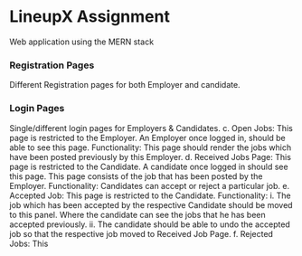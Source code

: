 # LineupX Assignment

Web application using the MERN stack

<h3> Registration Pages </h3>
Different Registration pages for both Employer
and candidate. 
<h3> Login Pages </h3>
Single/different login pages for Employers & Candidates.
c. Open Jobs: 
This page is restricted to the Employer. An Employer once
logged in, should be able to see this page. Functionality: This page
should render the jobs which have been posted previously by this
Employer.
d. Received Jobs Page: This page is restricted to the Candidate. A
candidate once logged in should see this page. This page consists of
the job that has been posted by the Employer. Functionality:
Candidates can accept or reject a particular job.
e. Accepted Job: This page is restricted to the Candidate. Functionality:
i. The job which has been accepted by the respective Candidate
should be moved to this panel. Where the candidate can see
the jobs that he has been accepted previously.
ii. The candidate should be able to undo the accepted job so that
the respective job moved to Received Job Page.
f. Rejected Jobs: This

